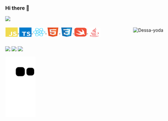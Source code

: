 ### Hi there 👋

<div>
  <a href="https://github.com/dessahenke">
  <img height="170em" src="https://github-readme-stats.vercel.app/api?username=dessahenke&show_icons=true&theme=dracula&include_all_commits=true&count_private=true"/>
<!--  <img height="170em" src="https://github-readme-stats.vercel.app/api/top-langs/?username=dessahenke&layout=compact&theme=dracula"/> -->
</div>
  
<div style="display: inline_block"><br>
  <img align="center" alt="Dessa-Js" height="30" width="40" src="https://raw.githubusercontent.com/devicons/devicon/master/icons/javascript/javascript-plain.svg">
  <img align="center" alt="Dessa-Ts" height="30" width="40" src="https://raw.githubusercontent.com/devicons/devicon/master/icons/typescript/typescript-plain.svg">
  <img align="center" alt="Dessa-React" height="30" width="40" src="https://raw.githubusercontent.com/devicons/devicon/master/icons/react/react-original.svg">
  <img align="center" alt="Dessa-HTML" height="30" width="40" src="https://raw.githubusercontent.com/devicons/devicon/master/icons/html5/html5-original.svg">
  <img align="center" alt="Dessa-CSS" height="30" width="40" src="https://raw.githubusercontent.com/devicons/devicon/master/icons/css3/css3-original.svg">
  <img align="center" alt="Dessa-Python" height="30" width="40" src="https://github.com/devicons/devicon/blob/master/icons/swift/swift-original.svg">
  <img align="center" alt="Dessa-Java" height="30" width="40" src="https://github.com/devicons/devicon/blob/master/icons/java/java-plain.svg">
  <img align="right" alt="Dessa-yoda" height="150" src="https://c.tenor.com/TdXGUNE47FgAAAAi/mandalorian-baby-yoda.gif">
</div>
  
##
  
<div> 
  <a href="https://www.instagram.com/dessahenke/" target="_blank"><img src="https://img.shields.io/badge/-Instagram-%23E4405F?style=for-the-badge&logo=instagram&logoColor=white" target="_blank"></a>
  <a href = "mailto:henkeandressa@gmail.com"><img src="https://img.shields.io/badge/-Gmail-%23333?style=for-the-badge&logo=gmail&logoColor=white" target="_blank"></a>
  <a href="https://www.linkedin.com/in/dessahenke/" target="_blank"><img src="https://img.shields.io/badge/-LinkedIn-%230077B5?style=for-the-badge&logo=linkedin&logoColor=white" target="_blank"></a> 
 
  ![Snake animation](https://github.com/dessahenke/dessahenke/blob/output/github-contribution-grid-snake.svg)
</div>

